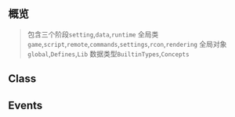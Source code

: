 ## 概览
> 包含三个阶段`setting`,`data`,`runtime`
> 全局类`game`,`script`,`remote`,`commands`,`settings`,`rcon`,`rendering`
> 全局对象`global`,`Defines`,`Lib`
> 数据类型`BuiltinTypes`,`Concepts`

## Class
## Events



